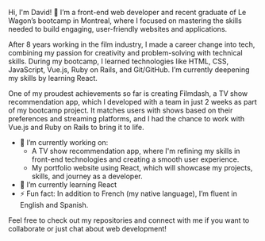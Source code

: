 Hi, I'm David! 👋
I’m a front-end web developer and recent graduate of Le Wagon’s bootcamp in Montreal, where I focused on mastering the skills needed to build engaging, user-friendly websites and applications.

After 8 years working in the film industry, I made a career change into tech, combining my passion for creativity and problem-solving with technical skills. During my bootcamp, I learned technologies like HTML, CSS, JavaScript, Vue.js, Ruby on Rails, and Git/GitHub. I’m currently deepening my skills by learning React.

One of my proudest achievements so far is creating Filmdash, a TV show recommendation app, which I developed with a team in just 2 weeks as part of my bootcamp project. It matches users with shows based on their preferences and streaming platforms, and I had the chance to work with Vue.js and Ruby on Rails to bring it to life.

- 🔭 I’m currently working on:
  - A TV show recommendation app, where I'm refining my skills in front-end technologies and creating a smooth user experience.
  - My portfolio website using React, which will showcase my projects, skills, and journey as a developer.
- 🌱 I’m currently learning React
- ⚡ Fun fact: In addition to French (my native language), I’m fluent in English and Spanish.

Feel free to check out my repositories and connect with me if you want to collaborate or just chat about web development!
